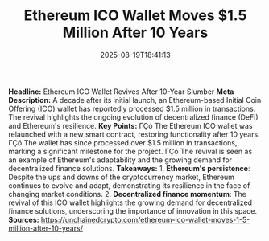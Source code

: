﻿---
title: "Ethereum ICO Wallet Moves $1.5 Million After 10 Years"
date: "2025-08-19T18:41:13"
category: "Markets"
summary: ""
slug: "ethereum ico wallet moves 15 million after 10 years"
source_urls:
  - "https://unchainedcrypto.com/ethereum-ico-wallet-moves-1-5-million-after-10-years/"
seo:
  title: "Ethereum ICO Wallet Moves $1.5 Million After 10 Years | Hash n Hedge"
  description: ""
  keywords: ["news", "markets", "brief"]
---
**Headline:** Ethereum ICO Wallet Revives After 10-Year Slumber  **Meta Description:** A decade after its initial launch, an Ethereum-based Initial Coin Offering (ICO) wallet has reportedly processed $1.5 million in transactions. The revival highlights the ongoing evolution of decentralized finance (DeFi) and Ethereum's resilience.  **Key Points:**  ΓÇó The Ethereum ICO wallet was relaunched with a new smart contract, restoring functionality after 10 years. ΓÇó The wallet has since processed over $1.5 million in transactions, marking a significant milestone for the project. ΓÇó The revival is seen as an example of Ethereum's adaptability and the growing demand for decentralized finance solutions.  **Takeaways:**  1. **Ethereum's persistence**: Despite the ups and downs of the cryptocurrency market, Ethereum continues to evolve and adapt, demonstrating its resilience in the face of changing market conditions. 2. **Decentralized finance momentum**: The revival of this ICO wallet highlights the growing demand for decentralized finance solutions, underscoring the importance of innovation in this space.  **Sources:**  https://unchainedcrypto.com/ethereum-ico-wallet-moves-1-5-million-after-10-years/ 
